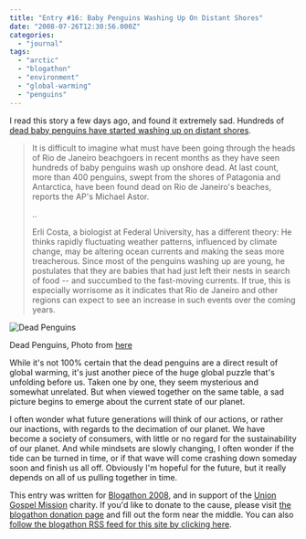 ```yaml
---
title: "Entry #16: Baby Penguins Washing Up On Distant Shores"
date: "2008-07-26T12:30:56.000Z"
categories: 
  - "journal"
tags: 
  - "arctic"
  - "blogathon"
  - "environment"
  - "global-warming"
  - "penguins"
---
```


I read this story a few days ago, and found it extremely sad. Hundreds of [dead baby penguins have started washing up on distant shores](http://www.treehugger.com/files/2008/07/dead-penguins.php).

> It is difficult to imagine what must have been going through the heads of Rio de Janeiro beachgoers in recent months as they have seen hundreds of baby penguins wash up onshore dead. At last count, more than 400 penguins, swept from the shores of Patagonia and Antarctica, have been found dead on Rio de Janeiro's beaches, reports the AP's Michael Astor.
> 
> ..
> 
> Erli Costa, a biologist at Federal University, has a different theory: He thinks rapidly fluctuating weather patterns, influenced by climate change, may be altering ocean currents and making the seas more treacherous. Since most of the penguins washing up are young, he postulates that they are babies that had just left their nests in search of food -- and succumbed to the fast-moving currents. If true, this is especially worrisome as it indicates that Rio de Janeiro and other regions can expect to see an increase in such events over the coming years.

![Dead Penguins](images/thisweek_deadpenguins_colony_lge.jpg)

Dead Penguins, Photo from [here](http://www.aad.gov.au/default.asp?casid=2350)

While it's not 100% certain that the dead penguins are a direct result of global warming, it's just another piece of the huge global puzzle that's unfolding before us. Taken one by one, they seem mysterious and somewhat unrelated. But when viewed together on the same table, a sad picture begins to emerge about the current state of our planet.

I often wonder what future generations will think of our actions, or rather our inactions, with regards to the decimation of our planet. We have become a society of consumers, with little or no regard for the sustainability of our planet. And while mindsets are slowly changing, I often wonder if the tide can be turned in time, or if that wave will come crashing down someday soon and finish us all off. Obviously I'm hopeful for the future, but it really depends on all of us pulling together in time.

This entry was written for [Blogathon 2008](http://www.migratorynerd.com/tag/blogathon), and in support of the [Union Gospel Mission](http://ugm.ca) charity. If you'd like to donate to the cause, please visit [the blogathon donation page](http://miss604.com/blogathon) and fill out the form near the middle. You can also [follow the blogathon RSS feed for this site by clicking here](http://www.migratorynerd.com/tag/blogathon/feed).
